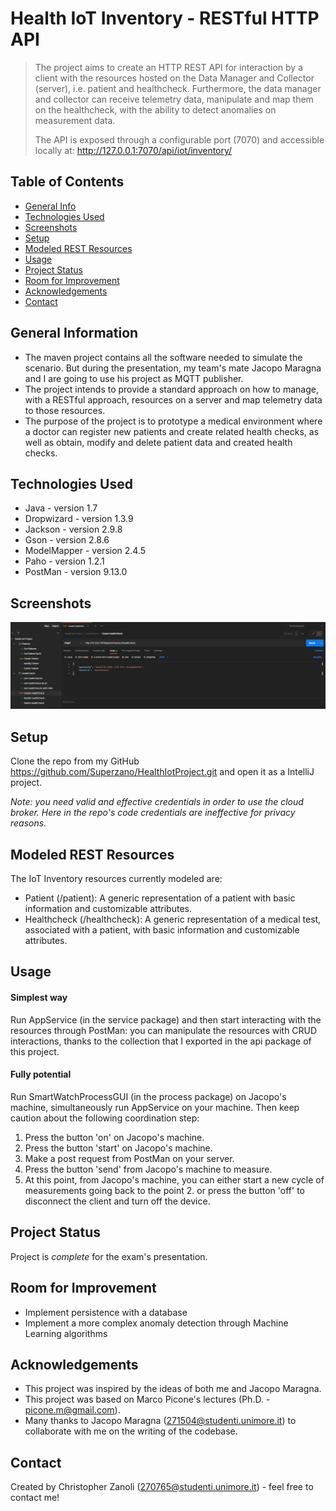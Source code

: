# Health IoT Inventory - RESTful HTTP API
> The project aims to create an HTTP REST API for interaction by a client with the resources hosted on 
> the Data Manager and Collector (server), i.e. patient and healthcheck. Furthermore, the data manager and collector 
> can receive telemetry data, manipulate and map them on the healthcheck, with the ability to detect anomalies 
> on measurement data.
> 
> The API is exposed through a configurable port (7070) and accessible locally at: http://127.0.0.1:7070/api/iot/inventory/


## Table of Contents
* [General Info](#general-information)
* [Technologies Used](#technologies-used)
* [Screenshots](#screenshots)
* [Setup](#setup)
* [Modeled REST Resources](#modeled-rest-resources)
* [Usage](#usage)
* [Project Status](#project-status)
* [Room for Improvement](#room-for-improvement)
* [Acknowledgements](#acknowledgements)
* [Contact](#contact)
<!-- * [License](#license) -->


## General Information
- The maven project contains all the software needed to simulate the scenario. But during the presentation, my team's mate Jacopo Maragna and I are going to use his project as MQTT publisher. 
- The project intends to provide a standard approach on how to manage, with a RESTful approach, resources on a server and map telemetry data to those resources.
- The purpose of the project is to prototype a medical environment where a doctor can register new patients and create related health checks, as well as obtain, modify and delete patient data and created health checks.


## Technologies Used
- Java - version 1.7
- Dropwizard - version 1.3.9
- Jackson - version 2.9.8
- Gson - version 2.8.6
- ModelMapper - version 2.4.5
- Paho - version 1.2.1
- PostMan - version 9.13.0


## Screenshots
![Example screenshot](./screenshot.PNG)


## Setup
Clone the repo from my GitHub
https://github.com/Superzano/HealthIotProject.git and open it as a IntelliJ project.

_Note: you need valid and effective credentials in order to use the cloud broker. Here in the repo's code credentials are ineffective for privacy reasons._

## Modeled REST Resources

The IoT Inventory resources currently modeled are:

- Patient (/patient): A generic representation of a patient with basic information and customizable attributes.
- Healthcheck (/healthcheck): A generic representation of a medical test, associated with a patient, with basic information and customizable attributes.

## Usage
#### Simplest way
Run AppService (in the service package) and then start interacting with the resources through PostMan: you can manipulate
the resources with CRUD interactions, thanks to the collection that I exported in the api package of this project.
#### Fully potential 
Run SmartWatchProcessGUI (in the process package) on Jacopo's machine, simultaneously run AppService on your machine.
Then keep caution about the following coordination step:
1. Press the button 'on' on Jacopo's machine.
2. Press the button 'start' on Jacopo's machine.
3. Make a post request from PostMan on your server.
4. Press the button 'send' from Jacopo's machine to measure.
5. At this point, from Jacopo's machine, you can either start a new cycle of measurements going back to the point 2. or press the button 'off' to disconnect the client and turn off the device.


## Project Status
Project is _complete_ for the exam's presentation.


## Room for Improvement

- Implement persistence with a database
- Implement a more complex anomaly detection through Machine Learning algorithms


## Acknowledgements

- This project was inspired by the ideas of both me and Jacopo Maragna.
- This project was based on Marco Picone's lectures (Ph.D. - picone.m@gmail.com).
- Many thanks to Jacopo Maragna (271504@studenti.unimore.it) to collaborate with me on the writing of the codebase.


## Contact
Created by Christopher Zanoli (270765@studenti.unimore.it) - feel free to contact me!


